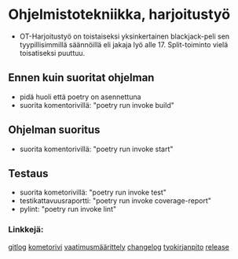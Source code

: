 # Ohjelmistotekniikka, harjoitustyö
- OT-Harjoitustyö on toistaiseksi yksinkertainen blackjack-peli sen tyypillisimmillä säännöillä eli jakaja lyö alle 17. Split-toiminto vielä toisatiseksi puuttuu.

## Ennen kuin suoritat ohjelman
- pidä huoli että poetry on asennettuna
- suorita komentorivillä: "poetry run invoke build"

## Ohjelman suoritus
- suorita komentorivillä: "poetry run invoke start"

## Testaus
- suorita kometorivillä: "poetry run invoke test"
- testikattavuusraportti: "poetry run invoke coverage-report"
- pylint: "poetry run invoke lint"

### Linkkejä:  
[gitlog](https://github.com/eartto/ot-harjoitustyo/blob/main/laskarit/gitlog.txt)
[kometorivi](https://github.com/eartto/ot-harjoitustyo/blob/main/laskarit/komentorivi.txt)
[vaatimusmäärittely](https://github.com/eartto/ot-harjoitustyo/blob/main/doukumentaatio/vaatimusmaarittely.md)
[changelog](https://github.com/eartto/ot-harjoitustyo/blob/main/doukumentaatio/changelog.md)
[tyokirjanpito](https://github.com/eartto/ot-harjoitustyo/blob/main/doukumentaatio/tuntikirjanpito.md)
[release](https://github.com/eartto/ot-harjoitustyo/releases/tag/viikko5)
